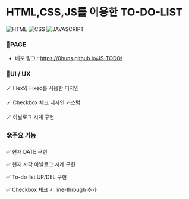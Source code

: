 # HTML,CSS,JS를 이용한 TO-DO-LIST

![HTML](https://img.shields.io/badge/HTML5-E34F26?style=for-the-badge&logo=html5&logoColor=white) ![CSS](https://img.shields.io/badge/CSS-239120?&style=for-the-badge&logo=css3&logoColor=white) ![JAVASCRIPT](https://img.shields.io/badge/JavaScript-F7DF1E?style=for-the-badge&logo=JavaScript&logoColor=white)

### 🎈PAGE

- 배포 링크 : https://0huns.github.io/JS-TODO/

### 📑UI / UX

🪄 Flex와 Fixed를 사용한 디자인

🪄 Checkbox 체크 디자인 커스텀

🪄 아날로그 시계 구현

### 🛠️주요 기능

✅ 현재 DATE 구현

✅ 현재 시각 아날로그 시계 구현

✅ To-do list UP/DEL 구현

✅ Checkbox 체크 시 line-through 추가
